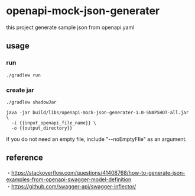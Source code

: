 # openapi-mock-json-generater
this project generate sample json from openapi.yaml 

## usage

### run

```
./gradlew run
```

### create jar

```
./gradlew shadowJar
```

```
java -jar build/libs/openapi-mock-json-generater-1.0-SNAPSHOT-all.jar \
  -i {{input_openapi_file_name}} \
  -o {{output_directory}}
```

If you do not need an empty file, include "--noEmptyFIle" as an argument.

## reference

・https://stackoverflow.com/questions/41408768/how-to-generate-json-examples-from-openapi-swagger-model-definition  
・https://github.com/swagger-api/swagger-inflector/
